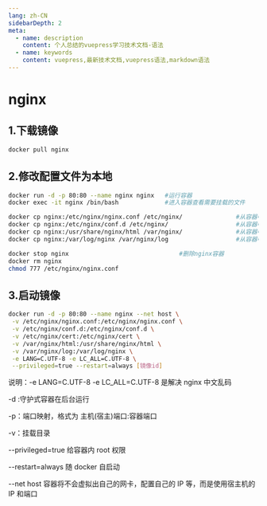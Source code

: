```yaml
---
lang: zh-CN
sidebarDepth: 2
meta:
  - name: description
    content: 个人总结的vuepress学习技术文档-语法
  - name: keywords
    content: vuepress,最新技术文档,vuepress语法,markdown语法
---
```


# nginx

## 1.下载镜像

```sh
docker pull nginx
```

## 2.修改配置文件为本地

```sh
docker run -d -p 80:80 --name nginx nginx   #运行容器
docker exec -it nginx /bin/bash             #进入容器查看需要挂载的文件
```

```sh
docker cp nginx:/etc/nginx/nginx.conf /etc/nginx/               #从容器中复制配置文件
docker cp nginx:/etc/nginx/conf.d /etc/nginx/                   #从容器中复制配置文件夹
docker cp nginx:/usr/share/nginx/html /var/nginx/               #从容器中复制html文件
docker cp nginx:/var/log/nginx /var/nginx/log                   #从容器中复制日志文件
```

```sh
docker stop nginx                               #删除nginx容器
docker rm nginx
chmod 777 /etc/nginx/nginx.conf
```

## 3.启动镜像

```sh
docker run -d -p 80:80 --name nginx --net host \
 -v /etc/nginx/nginx.conf:/etc/nginx/nginx.conf \
 -v /etc/nginx/conf.d:/etc/nginx/conf.d \
 -v /etc/nginx/cert:/etc/nginx/cert \
 -v /var/nginx/html:/usr/share/nginx/html \
 -v /var/nginx/log:/var/log/nginx \
 -e LANG=C.UTF-8 -e LC_ALL=C.UTF-8 \
 --privileged=true --restart=always [镜像id]
```

说明：-e LANG=C.UTF-8 -e LC_ALL=C.UTF-8 是解决 nginx 中文乱码

-d :守护式容器在后台运行

-p：端口映射，格式为 主机(宿主)端口:容器端口

-v：挂载目录

--privileged=true 给容器内 root 权限

--restart=always 随 docker 自启动

--net host 容器将不会虚拟出自己的网卡，配置自己的 IP 等，而是使用宿主机的 IP 和端口
